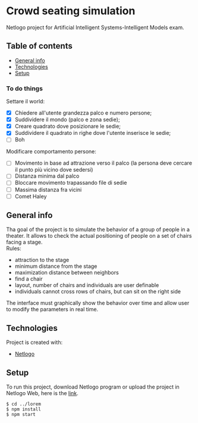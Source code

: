 # Crowd seating simulation
Netlogo project for Artificial Intelligent Systems-Intelligent Models exam.
## Table of contents
* [General info](#general-info)
* [Technologies](#technologies)
* [Setup](#setup)

### To do things
Settare il world:
- [x] Chiedere all'utente grandezza palco e numero persone;
- [x] Suddividere il mondo (palco e zona sedie);
- [x] Creare quadrato dove posizionare le sedie;
- [x] Suddividere il quadrato in righe dove l'utente inserisce le sedie;
- [ ] Boh

Modificare comportamento persone:
- [ ] Movimento in base ad attrazione verso il palco (la persona deve cercare il punto più vicino dove sedersi)
- [ ] Distanza minima dal palco
- [ ] Bloccare movimento trapassando file di sedie
- [ ] Massima distanza fra vicini
- [ ] Comet Haley

## General info
Tha goal of the project is to simulate the behavior of a group of people in a theater. It allows to check the actual positioning of people on a set of chairs facing a stage.\
Rules:
* attraction to the stage
* minimum distance from the stage
* maximization distance between neighbors
* find a chair
* layout, number of chairs and individuals are user definable
* individuals cannot cross rows of chairs, but can sit on the right side

The interface must graphically show the behavior over time and allow user to modify the parameters in real time.

## Technologies
Project is created with:
* [Netlogo](https://ccl.northwestern.edu/netlogo/index.shtml)

	
## Setup
To run this project, download Netlogo program or upload the project in Netlogo Web, here is the [link](https://ccl.northwestern.edu/netlogo/download.shtml).

```
$ cd ../lorem
$ npm install
$ npm start
```
